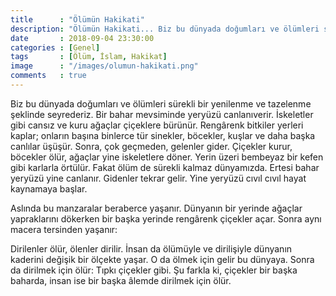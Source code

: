 ```yaml
---
title      : "Ölümün Hakikati"
description: "Ölümün Hakikati... Biz bu dünyada doğumları ve ölümleri sürekli bir yenilenme ve tazelenme şeklinde seyrederiz. Bir bahar mevsiminde yeryüzü canlanıverir. İskeletler gibi cansız ve kuru ağaçlar çiçeklere bürünür."
date       : 2018-09-04 23:30:00
categories : [Genel]
tags       : [Ölüm, İslam, Hakikat]
image      : "/images/olumun-hakikati.png"
comments   : true
---
```


Biz bu dünyada doğumları ve ölümleri sürekli bir yenilenme ve tazelenme şeklinde seyrederiz. Bir bahar mevsiminde yeryüzü canlanıverir. İskeletler gibi cansız ve kuru ağaçlar çiçeklere bürünür. Rengârenk bitkiler yerleri kaplar; onların başına binlerce tür sinekler, böcekler, kuşlar ve daha başka canlılar üşüşür. Sonra, çok geçmeden, gelenler gider. Çiçekler kurur, böcekler ölür, ağaçlar yine iskeletlere döner. Yerin üzeri bembeyaz bir kefen gibi karlarla örtülür. Fakat ölüm de sürekli kalmaz dünyamızda. Ertesi bahar yeryüzü yine canlanır. Gidenler tekrar gelir. Yine yeryüzü cıvıl cıvıl hayat kaynamaya başlar.

Aslında bu manzaralar beraberce yaşanır. Dünyanın bir yerinde ağaçlar yapraklarını dökerken bir başka yerinde rengârenk çiçekler açar. Sonra aynı macera tersinden yaşanır:

Dirilenler ölür, ölenler dirilir. İnsan da ölümüyle ve dirilişiyle dünyanın kaderini değişik bir ölçekte yaşar. O da ölmek için gelir bu dünyaya. Sonra da dirilmek için ölür: Tıpkı çiçekler gibi. Şu farkla ki, çiçekler bir başka baharda, insan ise bir başka âlemde dirilmek için ölür.